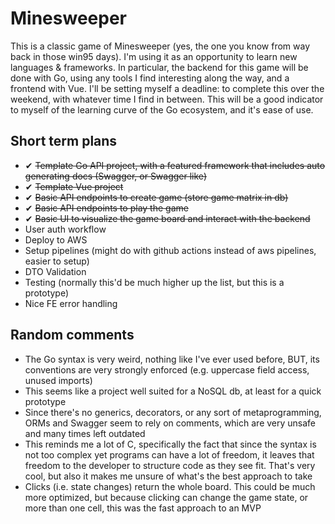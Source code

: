 # Minesweeper

This is a classic game of Minesweeper (yes, the one you know from way back in those win95 days). I'm using it as an opportunity to learn new languages & frameworks. In particular, the backend for this game will be done with Go, using any tools I find interesting along the way, and a frontend with Vue.
I'll be setting myself a deadline: to complete this over the weekend, with whatever time I find in between. This will be a good indicator to myself of the learning curve of the Go ecosystem, and it's ease of use.

## Short term plans

- ✔ ~~Template Go API project, with a featured framework that includes auto generating docs (Swagger, or Swagger like)~~
- ✔ ~~Template Vue project~~
- ✔ ~~Basic API endpoints to create game (store game matrix in db)~~
- ✔ ~~Basic API endpoints to play the game~~
- ✔ ~~Basic UI to visualize the game board and interact with the backend~~
- User auth workflow
- Deploy to AWS
- Setup pipelines (might do with github actions instead of aws pipelines, easier to setup)
- DTO Validation
- Testing (normally this'd be much higher up the list, but this is a prototype)
- Nice FE error handling

## Random comments

- The Go syntax is very weird, nothing like I've ever used before, BUT, its conventions are very strongly enforced (e.g. uppercase field access, unused imports)
- This seems like a project well suited for a NoSQL db, at least for a quick prototype
- Since there's no generics, decorators, or any sort of metaprogramming, ORMs and Swagger seem to rely on comments, which are very unsafe and many times left outdated
- This reminds me a lot of C, specifically the fact that since the syntax is not too complex yet programs can have a lot of freedom, it leaves that freedom to the developer to structure code as they see fit. That's very cool, but also it makes me unsure of what's the best approach to take
- Clicks (i.e. state changes) return the whole board. This could be much more optimized, but because clicking can change the game state, or more than one cell, this was the fast approach to an MVP